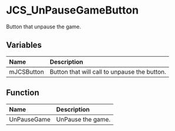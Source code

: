 # JCS_UnPauseGameButton

Button that unpause the game.

## Variables

| Name       | Description                                  |
|:-----------|:---------------------------------------------|
| mJCSButton | Button that will call to unpause the button. |

## Function

| Name        | Description       |
|:------------|:------------------|
| UnPauseGame | UnPause the game. |
